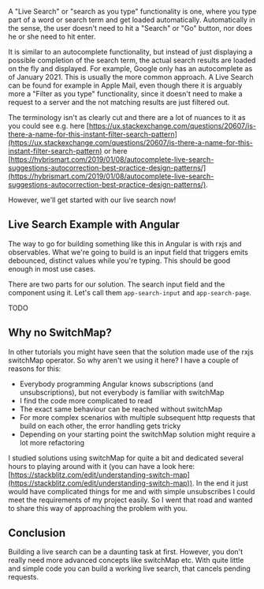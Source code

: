<!--- you can also use standard html here! -->

A "Live Search" or "search as you type" functionality is one, where you type part of a word or search term and get loaded automatically. Automatically in the sense, the user doesn't need to hit a "Search" or "Go" button, nor does he or she need to hit enter.

It is similar to an autocomplete functionality, but instead of just displaying a possible completion of the search term, the actual search results are loaded on the fly and displayed. For example, Google only has an autocomplete as of January 2021. This is usually the more common approach. A Live Search can be found for example in Apple Mail, even though there it is arguably more a "Filter as you type" functionality, since it doesn't need to make a request to a server and the not matching results are just filtered out.

The terminology isn't as clearly cut and there are a lot of nuances to it as you could see e.g. here [https://ux.stackexchange.com/questions/20607/is-there-a-name-for-this-instant-filter-search-pattern](https://ux.stackexchange.com/questions/20607/is-there-a-name-for-this-instant-filter-search-pattern) or here [https://hybrismart.com/2019/01/08/autocomplete-live-search-suggestions-autocorrection-best-practice-design-patterns/](https://hybrismart.com/2019/01/08/autocomplete-live-search-suggestions-autocorrection-best-practice-design-patterns/).

However, we'll get started with our live search now!

## Live Search Example with Angular

The way to go for building something like this in Angular is with rxjs and observables. What we're going to build is an input field that triggers emits debounced, distinct values while you're typing. This should be good enough in most use cases.

There are two parts for our solution. The search input field and the component using it. Let's call them `app-search-input` and `app-search-page`.

TODO

## Why no SwitchMap?

In other tutorials you might have seen that the solution made use of the rxjs switchMap operator. So why aren't we using it here? I have a couple of reasons for this:

- Everybody programming Angular knows subscriptions (and unsubscriptions), but not everybody is familiar with switchMap
- I find the code more complicated to read
- The exact same behaviour can be reached without switchMap
- For more complex scenarios with multiple subsequent http requests that build on each other, the error handling gets tricky
- Depending on your starting point the switchMap solution might require a lot more refactoring

I studied solutions using switchMap for quite a bit and dedicated several hours to playing around with it (you can have a look here: [https://stackblitz.com/edit/understanding-switch-map](https://stackblitz.com/edit/understanding-switch-map)). In the end it just would have complicated things for me and with simple unsubscribes I could meet the requirements of my project easily. So I went that road and wanted to share this way of approaching the problem with you.

## Conclusion

Building a live search can be a daunting task at first. However, you don't really need more advanced concepts like switchMap etc. With quite little and simple code you can build a working live search, that cancels pending requests.
